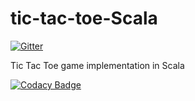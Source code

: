 tic-tac-toe-Scala
=================

[![Gitter](https://badges.gitter.im/Join%20Chat.svg)](https://gitter.im/pedrorijo91/tic-tac-toe-Scala?utm_source=badge&utm_medium=badge&utm_campaign=pr-badge&utm_content=badge)

Tic Tac Toe game implementation in Scala

[![Codacy Badge](https://www.codacy.com/project/badge/92a1840aee4e4628933b6eb7cfc2d37f)](https://www.codacy.com)
